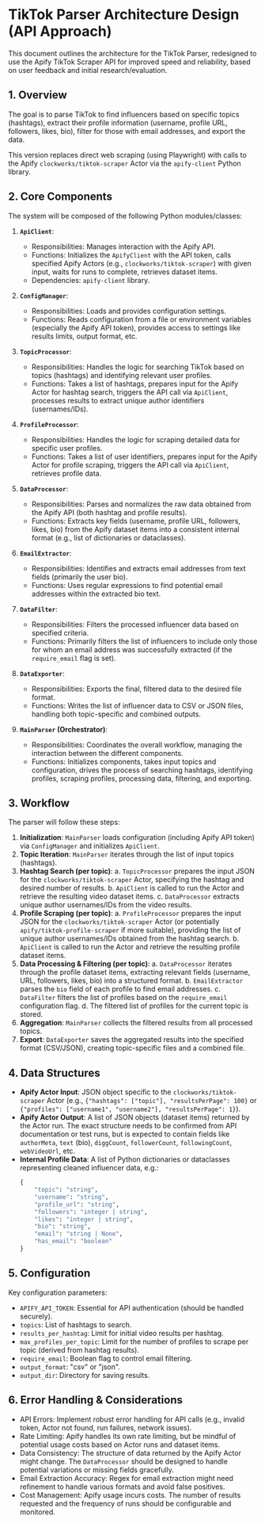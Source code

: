 # TikTok Parser Architecture Design (API Approach)

This document outlines the architecture for the TikTok Parser, redesigned to use the Apify TikTok Scraper API for improved speed and reliability, based on user feedback and initial research/evaluation.

## 1. Overview

The goal is to parse TikTok to find influencers based on specific topics (hashtags), extract their profile information (username, profile URL, followers, likes, bio), filter for those with email addresses, and export the data.

This version replaces direct web scraping (using Playwright) with calls to the Apify `clockworks/tiktok-scraper` Actor via the `apify-client` Python library.

## 2. Core Components

The system will be composed of the following Python modules/classes:

1.  **`ApiClient`**: 
    -   Responsibilities: Manages interaction with the Apify API.
    -   Functions: Initializes the `ApifyClient` with the API token, calls specified Apify Actors (e.g., `clockworks/tiktok-scraper`) with given input, waits for runs to complete, retrieves dataset items.
    -   Dependencies: `apify-client` library.

2.  **`ConfigManager`**: 
    -   Responsibilities: Loads and provides configuration settings.
    -   Functions: Reads configuration from a file or environment variables (especially the Apify API token), provides access to settings like results limits, output format, etc.

3.  **`TopicProcessor`**: 
    -   Responsibilities: Handles the logic for searching TikTok based on topics (hashtags) and identifying relevant user profiles.
    -   Functions: Takes a list of hashtags, prepares input for the Apify Actor for hashtag search, triggers the API call via `ApiClient`, processes results to extract unique author identifiers (usernames/IDs).

4.  **`ProfileProcessor`**: 
    -   Responsibilities: Handles the logic for scraping detailed data for specific user profiles.
    -   Functions: Takes a list of user identifiers, prepares input for the Apify Actor for profile scraping, triggers the API call via `ApiClient`, retrieves profile data.

5.  **`DataProcessor`**: 
    -   Responsibilities: Parses and normalizes the raw data obtained from the Apify API (both hashtag and profile results).
    -   Functions: Extracts key fields (username, profile URL, followers, likes, bio) from the Apify dataset items into a consistent internal format (e.g., list of dictionaries or dataclasses).

6.  **`EmailExtractor`**: 
    -   Responsibilities: Identifies and extracts email addresses from text fields (primarily the user bio).
    -   Functions: Uses regular expressions to find potential email addresses within the extracted bio text.

7.  **`DataFilter`**: 
    -   Responsibilities: Filters the processed influencer data based on specified criteria.
    -   Functions: Primarily filters the list of influencers to include only those for whom an email address was successfully extracted (if the `require_email` flag is set).

8.  **`DataExporter`**: 
    -   Responsibilities: Exports the final, filtered data to the desired file format.
    -   Functions: Writes the list of influencer data to CSV or JSON files, handling both topic-specific and combined outputs.

9.  **`MainParser` (Orchestrator)**: 
    -   Responsibilities: Coordinates the overall workflow, managing the interaction between the different components.
    -   Functions: Initializes components, takes input topics and configuration, drives the process of searching hashtags, identifying profiles, scraping profiles, processing data, filtering, and exporting.

## 3. Workflow

The parser will follow these steps:

1.  **Initialization**: `MainParser` loads configuration (including Apify API token) via `ConfigManager` and initializes `ApiClient`.
2.  **Topic Iteration**: `MainParser` iterates through the list of input topics (hashtags).
3.  **Hashtag Search (per topic)**:
    a.  `TopicProcessor` prepares the input JSON for the `clockworks/tiktok-scraper` Actor, specifying the hashtag and desired number of results.
    b.  `ApiClient` is called to run the Actor and retrieve the resulting video dataset items.
    c.  `DataProcessor` extracts unique author usernames/IDs from the video results.
4.  **Profile Scraping (per topic)**:
    a.  `ProfileProcessor` prepares the input JSON for the `clockworks/tiktok-scraper` Actor (or potentially `apify/tiktok-profile-scraper` if more suitable), providing the list of unique author usernames/IDs obtained from the hashtag search.
    b.  `ApiClient` is called to run the Actor and retrieve the resulting profile dataset items.
5.  **Data Processing & Filtering (per topic)**:
    a.  `DataProcessor` iterates through the profile dataset items, extracting relevant fields (username, URL, followers, likes, bio) into a structured format.
    b.  `EmailExtractor` parses the `bio` field of each profile to find email addresses.
    c.  `DataFilter` filters the list of profiles based on the `require_email` configuration flag.
    d.  The filtered list of profiles for the current topic is stored.
6.  **Aggregation**: `MainParser` collects the filtered results from all processed topics.
7.  **Export**: `DataExporter` saves the aggregated results into the specified format (CSV/JSON), creating topic-specific files and a combined file.

## 4. Data Structures

-   **Apify Actor Input**: JSON object specific to the `clockworks/tiktok-scraper` Actor (e.g., `{"hashtags": ["topic"], "resultsPerPage": 100}` or `{"profiles": ["username1", "username2"], "resultsPerPage": 1}`).
-   **Apify Actor Output**: A list of JSON objects (dataset items) returned by the Actor run. The exact structure needs to be confirmed from API documentation or test runs, but is expected to contain fields like `authorMeta`, `text` (bio), `diggCount`, `followerCount`, `followingCount`, `webVideoUrl`, etc.
-   **Internal Profile Data**: A list of Python dictionaries or dataclasses representing cleaned influencer data, e.g.:
    ```python
    {
        "topic": "string",
        "username": "string",
        "profile_url": "string",
        "followers": "integer | string",
        "likes": "integer | string",
        "bio": "string",
        "email": "string | None",
        "has_email": "boolean"
    }
    ```

## 5. Configuration

Key configuration parameters:

-   `APIFY_API_TOKEN`: Essential for API authentication (should be handled securely).
-   `topics`: List of hashtags to search.
-   `results_per_hashtag`: Limit for initial video results per hashtag.
-   `max_profiles_per_topic`: Limit for the number of profiles to scrape per topic (derived from hashtag results).
-   `require_email`: Boolean flag to control email filtering.
-   `output_format`: "csv" or "json".
-   `output_dir`: Directory for saving results.

## 6. Error Handling & Considerations

-   API Errors: Implement robust error handling for API calls (e.g., invalid token, Actor not found, run failures, network issues).
-   Rate Limiting: Apify handles its own rate limiting, but be mindful of potential usage costs based on Actor runs and dataset items.
-   Data Consistency: The structure of data returned by the Apify Actor might change. The `DataProcessor` should be designed to handle potential variations or missing fields gracefully.
-   Email Extraction Accuracy: Regex for email extraction might need refinement to handle various formats and avoid false positives.
-   Cost Management: Apify usage incurs costs. The number of results requested and the frequency of runs should be configurable and monitored.
